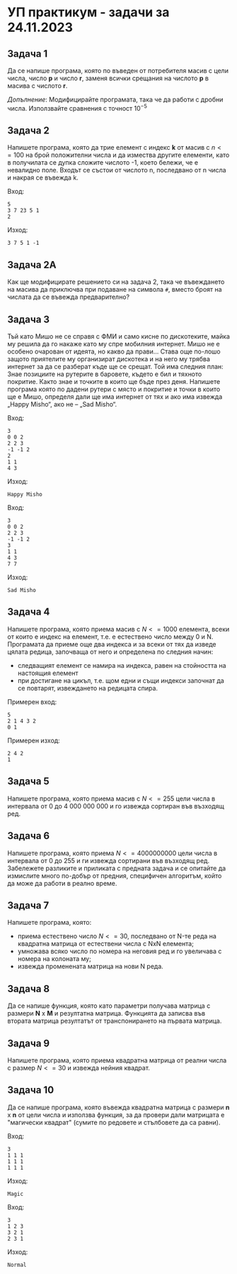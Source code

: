# УП практикум - задачи за 24.11.2023

## Задача 1

Да се напише програма, която по въведен от потребителя масив с цели числа, число **p** и число **r**, заменя всички срещания на числото **p** в масива с числото **r**.

*Допълнение*: Модифицирайте програмата, така че да работи с дробни числа. Използвайте сравнения с точност $10^{-5}$

## Задача 2

Напишете програма, която да трие елемент с индекс **k** от масив с $n <= 100$ на брой положителни числа и да измества другите елементи, като в получилaтa се дупка сложите числото -1, което бележи, че e невалиднo поле. Входът се състои от числото n, последвано от n числа и накрая се въвежда k.

Вход:

    5
    3 7 23 5 1
    2

Изход:

    3 7 5 1 -1

## Задача 2А

Как ще модифицирате решението си на задача 2, така че въвеждането на масива да приключва при подаване на символа `#`, вместо броят на числата да се въвежда предварително?

## Задача 3

Тъй като Мишо не се справя с ФМИ и само кисне по дискотеките, майка му решила да го накаже като му спре мобилния интернет. Мишо не е особено очарован от идеята, но какво да прави... Става още по-лошо защото приятелите му организират дискотека и на него му трябва интернет за да се разберат къде ще се срещат. Той има следния план: Знае позициите на рутерите в баровете, където е бил и тяхното покритие. Както знае и точките в които ще бъде през деня. Напишете програма която по дадени рутери с място и покритие и точки в които ще е Мишо, определя дали ще има интернет от тях и ако има извежда „Happy Misho“, ако не – „Sad Misho“.

Вход:

    3
    0 0 2
    2 2 3
    -1 -1 2
    2
    1 1
    4 3

Изход:

    Happy Misho

Вход:

    3
    0 0 2
    2 2 3
    -1 -1 2
    3
    1 1
    4 3
    7 7

Изход:

    Sad Misho

## Задача 4

Напишете програма, която приема масив с $N <= 1000$ елемента, всеки от които е индекс на елемент, т.е. е естествено число между 0 и N. Програмата да приеме още два индекса и за всеки от тях да изведе цялата редица, започваща от него и определена по следния начин:

- следващият елемент се намира на индекса, равен на стойността на настоящия елемент
- при достигане на цикъл, т.е. щом едни и същи индекси започнат да се повтарят, извеждането на редицата спира.

Примерен вход:

    5
    2 1 4 3 2
    0 1

Примерен изход:

    2 4 2
    1

## Задача 5

Напишете програма, която приема масив с $N <= 255$ цели числа в интервала от 0 до 4 000 000 000 и го извежда сортиран във възходящ ред.

## Задача 6

Напишете програма, която приема $N <= 4 000 000 000$ цели числа в интервала от 0 до 255 и ги извежда сортирани във възходящ ред. Забележете разликите и приликата с предната задача и се опитайте да измислите много по-добър от предния, специфичен алгоритъм, който да може да работи в реално време.

## Задача 7

Напишете програма, която:

- приема естествено число $N <= 30$, последвано от N-те реда на квадратна матрица от естествени числа с NxN елемента;
- умножава всяко число по номера на неговия ред и го увеличава с номера на колоната му;
- извежда променената матрица на нови N реда.

## Задача 8

Да се напише функция, която като параметри получава матрица с размери **N** x **M** и резултатна матрица. Функцията да записва във втората матрица резултатът от транспонирането на първата матрица.

## Задача 9

Напишете програма, която приема квадратна матрица от реални числа с размер $N <= 30$ и извежда нейния квадрат.

## Задача 10

Да се напише програма, която въвежда квадратна матрица с размери **n** x **n**  от цели числа и използва функция, за да провери дали матрицата е "магически квадрат" (сумите по редовете и стълбовете да са равни).

Вход:

    3
    1 1 1
    1 1 1
    1 1 1

Изход:

    Magic

Вход:

    3
    1 2 3
    3 2 1
    2 3 1

Изход:

    Normal
